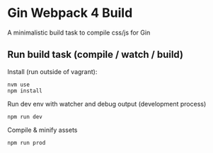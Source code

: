 # Gin Webpack 4 Build
A minimalistic build task to compile css/js for Gin

## Run build task (compile / watch / build)
Install (run outside of vagrant):
```
nvm use
npm install
```

Run dev env with watcher and debug output (development process)
```
npm run dev
```

Compile & minify assets
```
npm run prod
```
